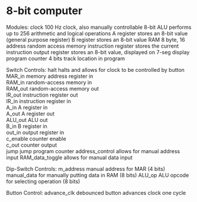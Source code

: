 # 8-bit computer

Modules:
clock			100 Hz clock, also manually controllable
8-bit ALU		performs up to 256 arithmetic and logical operations
A register		stores an 8-bit value	(general purpose register)
B register		stores an 8-bit value
RAM			8 byte, 16 address random access memory
instruction register	stores the current instruction
output register		stores an 8-bit value, displayed on 7-seg display
program counter		4 bits track location in program


Switch Controls:
halt     	  halts and allows for clock to be controlled by button
MAR_in   	  memory address register in                           
RAM_in   	  random-access memory in                              
RAM_out  	  random-access memory out                             
IR_out   	  instruction register out                             
IR_in    	  instruction register in                              
A_in     	  A register in                                        
A_out    	  A register out                                       
ALU_out  	  ALU out                                                                                      
B_in     	  B register in                                        
out_in   	  output register in                                   
c_enable 	  counter enable                                       
c_out    	  counter output                                       
jump      	  jump program counter
address_control   allows for manual address input
RAM_data_toggle   allows for manual data input


Dip-Switch Controls:
m_address	  manual address for MAR (4 bits)
manual_data       for manually putting data in RAM (8 bits)
ALU_op		  ALU opcode for selecting operation (8 bits)


Button Control:
advance_clk       debounced button advances clock one cycle
